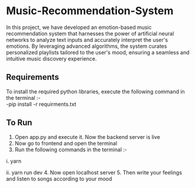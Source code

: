 # Music-Recommendation-System
In this project, we have developed an emotion-based music recommendation system that harnesses the power of artificial neural networks to analyze text inputs and accurately interpret the user's emotions. By leveraging advanced algorithms, the system curates personalized playlists tailored to the user's mood, ensuring a seamless and intuitive music discovery experience.

## Requirements

To install the required python libraries, execute the following command in the terminal :-  
-pip install -r requirments.txt

## To Run

1. Open app.py and execute it. Now the backend server is live
2. Now go to frontend and open the terminal
3. Run the following commands in the terminal :-

  i. yarn
  
  ii. yarn run dev
4. Now open localhost server
5. Then write your feelings and listen to songs according to your mood

